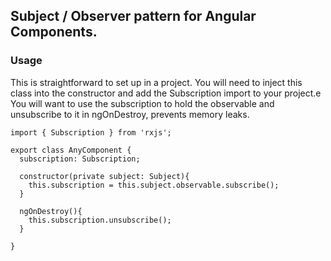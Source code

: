 ## Subject / Observer pattern for Angular Components.

### Usage ###

This is straightforward to set up in a project.  You will need to inject this class into the constructor and add the Subscription import to your project.e
You will want to use the subscription to hold the observable and unsubscribe to it in ngOnDestroy, prevents memory leaks.

``` 
import { Subscription } from 'rxjs';

export class AnyComponent {
  subscription: Subscription;
  
  constructor(private subject: Subject){
    this.subscription = this.subject.observable.subscribe();
  }

  ngOnDestroy(){
    this.subscription.unsubscribe();
  }
  
}
```
